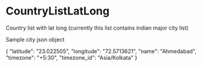 # CountryListLatLong
Country list with lat long (currently this list contains indian major city list)


Sample city json object

{
  "latitude": "23.022505",
  "longitude": "72.5713621",
  "name": "Ahmedabad",
  "timezone": "+5:30",
  "timezone_id": "Asia/Kolkata"
}
